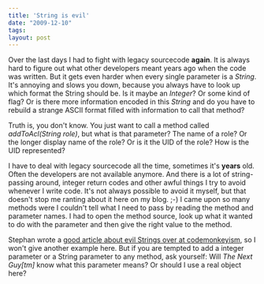 ```yaml
---
title: 'String is evil'
date: "2009-12-10"
tags: 
layout: post
---
```

<p><span class="dropCap">O</span>ver the last days I had to fight with legacy sourcecode <strong>again</strong>. It is always hard to figure out what other developers meant years ago when the code was written. But it gets even harder when every single parameter is a <em>String</em>. It's annoying and slows you down, because you always have to look up which format the String should be. Is it maybe an <em>Integer</em>? Or some kind of flag? Or is there more information encoded in this <em>String</em> and do you have to rebuild a strange ASCII format filled with information to call that method?</p>

<p>Truth is, you don't know. You just want to call a method called <em>addToAcl(String role)</em>, but what is that parameter? The name of a role? Or the longer display name of the role? Or is it the UID of the role? How is the UID represented?</p>

<p>I have to deal with legacy sourcecode all the time, sometimes it's <strong>years</strong> old. Often the developers are not available anymore. And there is a lot of string-passing around, integer return codes and other awful things I try to avoid whenever I write code. It's not always possible to avoid it myself, but that doesn't stop me ranting about it here on my blog. ;-) I came upon so many methods were I couldn't tell what I need to pass by reading the method and parameter names. I had to open the method source, look up what it wanted to do with the parameter and then give the right value to the method.</p>

<p>Stephan wrote a <a href="http://codemonkeyism.com/never-never-never-use-string-in-java-or-at-least-less-often/">good article about evil Strings over at codemonkeyism</a>, so I won't give another example here. But if you are tempted to add a integer parameter or a String parameter to any method, ask yourself: Will <em>The Next Guy[tm] </em> know what this parameter means? Or should I use a real object here?</p>
